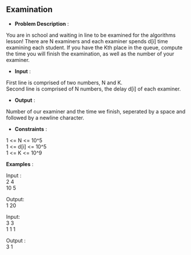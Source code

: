 ## Examination

- **Problem Description** :

You are in school and waiting in line to be examined for the algorithms lesson! There are N examiners and each examiner spends
d[i] time examining each student. If you have the Kth place in the queue, compute the time you will finish the examination, 
as well as the number of your examiner.


- **Input** :

First line is comprised of two numbers, N and K. </br>
Second line is comprised of N numbers, the delay d[i] of each examiner.


- **Output** :</br>

Number of our examiner and the time we finish, seperated by a space and followed by a newline character.

- **Constraints** :

1 <= N <= 10^5 </br>
1 <= d[i] <= 10^5 </br>
1 <= K <= 10^9

**Examples** :

Input : </br>
2   4 </br>
10  5

Output: </br>
1  20


Input: </br>
3  3  </br>
1  1  1

Output : </br>
3  1

